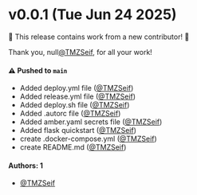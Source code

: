 # v0.0.1 (Tue Jun 24 2025)

:tada: This release contains work from a new contributor! :tada:

Thank you, null[@TMZSeif](https://github.com/TMZSeif), for all your work!

#### ⚠️ Pushed to `main`

- Added deploy.yml file ([@TMZSeif](https://github.com/TMZSeif))
- Added release.yml file ([@TMZSeif](https://github.com/TMZSeif))
- Added deploy.sh file ([@TMZSeif](https://github.com/TMZSeif))
- Added .autorc file ([@TMZSeif](https://github.com/TMZSeif))
- Added amber.yaml secrets file ([@TMZSeif](https://github.com/TMZSeif))
- Added flask quickstart ([@TMZSeif](https://github.com/TMZSeif))
- create .docker-compose.yml ([@TMZSeif](https://github.com/TMZSeif))
- create README.md ([@TMZSeif](https://github.com/TMZSeif))

#### Authors: 1

- [@TMZSeif](https://github.com/TMZSeif)
